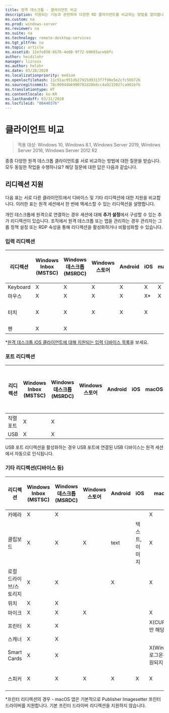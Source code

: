 ```yaml
---
title: 원격 데스크톱 - 클라이언트 비교
description: 지원되는 기능과 관련하여 다양한 RD 클라이언트를 비교하는 방법을 알아봅니다.
ms.custom: na
ms.prod: windows-server
ms.reviewer: na
ms.suite: na
ms.technology: remote-desktop-services
ms.tgt_pltfrm: na
ms.topic: article
ms.assetid: 12efe858-6b76-4e08-9f72-b9603aceb0fc
author: heidilohr
manager: lizross
ms.author: helohr
ms.date: 03/28/2020
ms.localizationpriority: medium
ms.openlocfilehash: 11c91ac951db27915d9313f7f98e5e2cfc56b726
ms.sourcegitcommit: 78c00944b6990702d28bdcc4a9215927ca901bfb
ms.translationtype: HT
ms.contentlocale: ko-KR
ms.lasthandoff: 03/31/2020
ms.locfileid: "80440376"
---
```

# <a name="compare-the-clients"></a>클라이언트 비교

>적용 대상: Windows 10, Windows 8.1, Windows Server 2019, Windows Server 2016, Windows Server 2012 R2

종종 다양한 원격 데스크톱 클라이언트를 서로 비교하는 방법에 대한 질문을 받습니다. 모두 동일한 작업을 수행하나요? 해당 질문에 대한 답은 다음과 같습니다.

## <a name="redirection-support"></a>리디렉션 지원

다음 표는 서로 다른 클라이언트에서 디바이스 및 기타 리디렉션에 대한 지원을 비교합니다. 이러한 표는 원격 세션에서 한 번에 액세스할 수 있는 리디렉션을 설명합니다.

개인 데스크톱에 원격으로 연결하는 경우 세션에 대해 **추가 설정**에서 구성할 수 있는 추가 리디렉션이 있습니다. 조직에서 원격 데스크톱 또는 앱을 관리하는 경우 관리자는 그룹 정책 설정 또는 RDP 속성을 통해 리디렉션을 활성화하거나 비활성화할 수 있습니다.

### <a name="input-redirection"></a>입력 리디렉션

| 리디렉션 | Windows Inbox</br>(MSTSC) | Windows 데스크톱</br>(MSRDC) | Windows 스토어 | Android | iOS | macOS | 웹 클라이언트    |
|-------------|---------------------------|-----------------------------|---------------|---------|-----|-------|---------------|
| Keyboard    | X                         | X                           | X             | X       | X   | X     | X             |
| 마우스       | X                         | X                           | X             | X       | X\* | X     | X             |
| 터치       | X                         | X                           | X             | X       | X   |       | X(IE 제외) |
| 펜         | X                         | X                           |               |         |     |       |               |

*[원격 데스크톱 iOS 클라이언트에 대해 지원되는 입력 디바이스 목록](remote-desktop-ios.md#supported-input-devices)을 보세요.

### <a name="port-redirection"></a>포트 리디렉션

| 리디렉션 | Windows Inbox</br>(MSTSC) | Windows 데스크톱</br>(MSRDC) | Windows 스토어 | Android | iOS | macOS | 웹 클라이언트 |
|-------------|---------------------------|-----------------------------|---------------|---------|-----|-------|------------|
| 직렬 포트 | X                         | X                           |               |         |     |       |            |
| USB         | X                         | X                           |               |         |     |       |            |

USB 포트 리디렉션을 활성화하는 경우 USB 포트에 연결된 USB 디바이스는 원격 세션에서 자동으로 인식됩니다.

### <a name="other-redirection-devices-etc"></a>기타 리디렉션(디바이스 등)

| 리디렉션         | Windows Inbox</br>(MSTSC) | Windows 데스크톱</br>(MSRDC) | Windows 스토어 | Android | iOS         | macOS                           | 웹 클라이언트    |
|---------------------|---------------------------|-----------------------------|---------------|---------|-------------|---------------------------------|---------------|
| 카메라             | X                         | X                           |               |         |             | X                               |               |
| 클립보드           | X                         | X                           | X             | text    | 텍스트, 이미지 | X                               | text          |
| 로컬 드라이브/스토리지 | X                         | X                           |               | X       |             | X                               |               |
| 위치            | X                         | X                           |               |         |             |                                 |               |
| 마이크         | X                         | X                           | X             |         |             | X                               |               |
| 프린터            | X                         | X                           |               |         |             | X(CUPS에만 해당)                   | PDF 인쇄     |
| 스캐너            | X                         | X                           |               |         |             |                                 |               |
| Smart Cards         | X                         | X                           |               |         |             | X(Windows 로그온은 지원되지 않음) |               |
| 스피커            | X                         | X                           | X             | X       | X           | X                               | X(IE 제외) |

*프린터 리디렉션의 경우 - macOS 앱은 기본적으로 Publisher Imagesetter 프린터 드라이버를 지원합니다. 기본 프린터 드라이버 리디렉션을 지원하지 않습니다.
